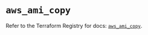 # `aws_ami_copy`

Refer to the Terraform Registry for docs: [`aws_ami_copy`](https://registry.terraform.io/providers/hashicorp/aws/5.73.0/docs/resources/ami_copy).
